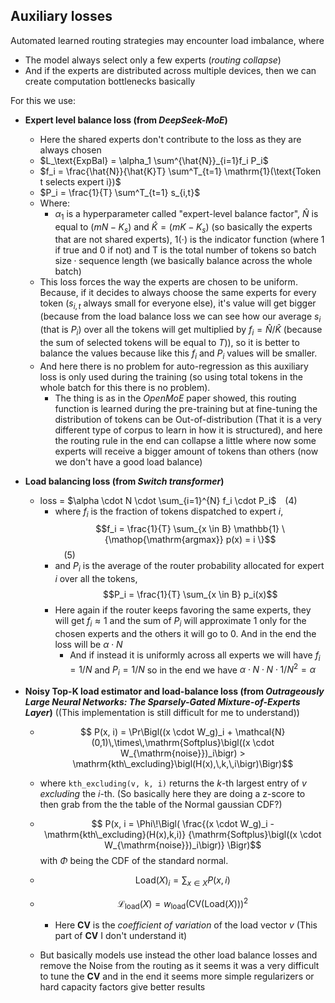 ## Auxiliary losses
Automated learned routing strategies may encounter load imbalance, where
  - The model always select only a few experts (*routing collapse*)
  - And if the experts are distributed across multiple devices, then we can create computation bottlenecks basically

For this we use:
- **Expert level balance loss (from *DeepSeek-MoE*)**
  - Here the shared experts don't contribute to the loss as they are always chosen
  - $L_\text{ExpBal} = \alpha_1 \sum^{\hat{N}}_{i=1}f_i P_i$
  - $f_i = \frac{\hat{N}}{\hat{K}T} \sum^T_{t=1} \mathrm{1}(\text{Token t selects expert i})$
  - $P_i = \frac{1}{T} \sum^T_{t=1} s_{i,t}$
  - Where:
    - $\alpha_1$ is a hyperparameter called "expert-level balance factor", $\hat{N}$ is equal to ($mN - K_s$) and $\hat{K} = (mK-K_s)$ (so basically the experts that are not shared experts), $\mathrm{1}(\cdot)$ is the indicator function (where 1 if true and 0 if not) and T is the total number of tokens so $\text{batch size} \cdot \text{sequence length}$ (we basically balance across the whole batch)
  - This loss forces the way the experts are chosen to be uniform. Because, if it decides to always choose the same experts for every token ($s_{i,t}$ always small for everyone else), it's value will get bigger (because from the load balance loss we can see how our average $s_i$ (that is $P_i$) over all the tokens will get multiplied by $f_i = \hat{N}/\hat{K}$ (because the sum of selected tokens will be equal to $T$)), so it is better to balance the values because like this $f_i$ and $P_i$ values will be smaller.
  - And here there is no problem for auto-regression as this auxiliary loss is only used during the training (so using total tokens in the whole batch for this there is no problem).
    - The thing is as in the *OpenMoE* paper showed, this routing function is learned during the pre-training but at fine-tuning the distribution of tokens can be Out-of-distribution (That it is a very different type of corpus to learn in how it is structured), and here the routing rule in the end can collapse a little where now some experts will receive a bigger amount of tokens than others (now we don't have a good load balance)

- **Load balancing loss (from *Switch transformer*)**
  - loss = $\alpha \cdot N \cdot \sum_{i=1}^{N} f_i \cdot P_i$ (4)
    - where $f_i$ is the fraction of tokens dispatched to expert $i$, $$f_i = \frac{1}{T} \sum_{x \in B} \mathbb{1} \{\mathop{\mathrm{argmax}} p(x) = i \}$$ (5)
    - and $P_i$ is the average of the router probability allocated for expert $i$ over all the tokens, $$P_i = \frac{1}{T} \sum_{x \in B} p_i(x)$$
    - Here again if the router keeps favoring the same experts, they will get $f_i \approx 1$ and the sum of $P_i$ will approximate 1 only for the chosen experts and the others it will go to 0. And in the end the loss will be $\alpha \cdot N$
      - And if instead it is uniformly across all experts we will have $f_i = 1/N$ and $P_i = 1/N$ so in the end we have $\alpha \cdot N \cdot N \cdot 1/N^2 = \alpha$
- **Noisy Top-K load estimator and load-balance loss (from *Outrageously Large Neural Networks: The Sparsely-Gated Mixture-of-Experts Layer*)** ((This implementation is still difficult for me to understand))
  - $$
  P(x, i)
  = \Pr\Bigl((x \cdot W_g)_i + \mathcal{N}(0,1)\,\times\,\mathrm{Softplus}\bigl((x \cdot W_{\mathrm{noise}})_i\bigr) > \mathrm{kth\_excluding}\bigl(H(x),\,k,\,i\bigr)\Bigr)$$
  - where `kth_excluding(v, k, i)` returns the $k$-th largest entry of $v$ *excluding* the $i$-th. (So basically here they are doing a z-score to then grab from the the table of the Normal gaussian CDF?)
  - $$ P(x, i = \Phi\!\Bigl(
    \frac{(x \cdot W_g)_i - \mathrm{kth\_excluding}(H(x),k,i)}
         {\mathrm{Softplus}\bigl((x \cdot W_{\mathrm{noise}})_i\bigr)}
  \Bigr)$$ with $\Phi$ being the CDF of the standard normal.

  - $$\mathrm{Load}(X)_i = \sum_{x \in X} P(x, i)$$
  - $$\mathcal{L}_{\mathrm{load}}(X) = w_{\mathrm{load}}\bigl(\mathrm{CV}\bigl(\mathrm{Load}(X)\bigr)\bigr)^2$$

    - Here **CV** is the *coefficient of variation* of the load vector $v$ (This part of **CV** I don't understand it)
  - But basically models use instead the other load balance losses and remove the Noise from the routing as it seems it was a very difficult to tune the **CV** and in the end it seems more simple regularizers or hard capacity factors give better results
